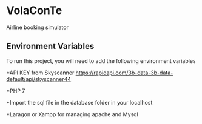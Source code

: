 
# VolaConTe

Airline booking simulator


## Environment Variables

To run this project, you will need to add the following environment variables 

*API KEY from Skyscanner
https://rapidapi.com/3b-data-3b-data-default/api/skyscanner44

*PHP 7

*Import the sql file in the database folder in your localhost 

*Laragon or Xampp for managing apache and Mysql



